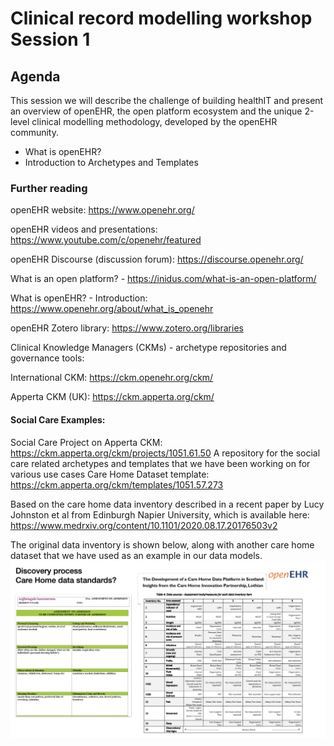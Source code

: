 # Clinical record modelling workshop Session 1

## Agenda
 
 This session we will describe the challenge of building healthIT and present an overview of openEHR, the open platform ecosystem and the unique 2-level clinical modelling methodology, developed by the openEHR community.                                 
 
- What is openEHR?                        
- Introduction  to Archetypes and Templates


### Further reading

openEHR website: https://www.openehr.org/

openEHR videos and presentations: https://www.youtube.com/c/openehr/featured

openEHR Discourse (discussion forum): https://discourse.openehr.org/

What is an open platform? - https://inidus.com/what-is-an-open-platform/

What is openEHR? - Introduction: https://www.openehr.org/about/what_is_openehr


openEHR Zotero library: https://www.zotero.org/libraries


Clinical Knowledge Managers (CKMs) - archetype repositories and governance tools:

International CKM: https://ckm.openehr.org/ckm/

Apperta CKM (UK): https://ckm.apperta.org/ckm/


#### Social Care Examples:

Social Care Project on Apperta CKM: https://ckm.apperta.org/ckm/projects/1051.61.50
A repository for the social care related archetypes and templates that we have been working on for various use cases
Care Home Dataset template: https://ckm.apperta.org/ckm/templates/1051.57.273

Based on the care home data inventory described in a recent paper by Lucy Johnston et al from Edinburgh Napier University, which is available here: https://www.medrxiv.org/content/10.1101/2020.08.17.20176503v2 

The original data inventory is shown below, along with another care home dataset that we have used as an example in our data models.
![](images/care-home-data-stds.png)
